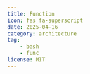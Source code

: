 ```yaml
---
title: Function
icon: fas fa-superscript
date: 2025-04-16
category: architecture
tag:
    - bash
    - func
license: MIT
---
```


